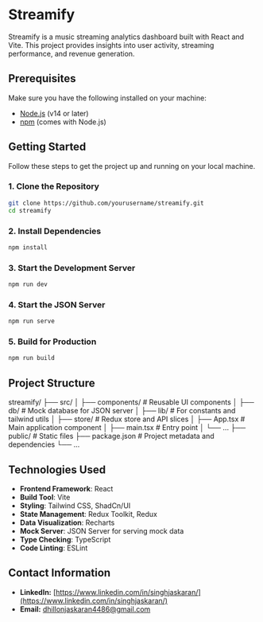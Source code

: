 # Streamify

Streamify is a music streaming analytics dashboard built with React and Vite. This project provides insights into user activity, streaming performance, and revenue generation.

## Prerequisites

Make sure you have the following installed on your machine:

- [Node.js](https://nodejs.org/) (v14 or later)
- [npm](https://www.npmjs.com/) (comes with Node.js)

## Getting Started

Follow these steps to get the project up and running on your local machine.

### 1. Clone the Repository

```bash
git clone https://github.com/yourusername/streamify.git
cd streamify
```

### 2. Install Dependencies

```bash
npm install
```

### 3. Start the Development Server

```bash
npm run dev
```

### 4. Start the JSON Server

```bash
npm run serve
```

### 5. Build for Production

```bash
npm run build
```

## Project Structure

streamify/
├── src/
│ ├── components/ # Reusable UI components
│ ├── db/ # Mock database for JSON server
│ ├── lib/ # For constants and tailwind utils
│ ├── store/ # Redux store and API slices
│ ├── App.tsx # Main application component
│ ├── main.tsx # Entry point
│ └── ...
├── public/ # Static files
├── package.json # Project metadata and dependencies
└── ...

## Technologies Used

- **Frontend Framework**: React
- **Build Tool**: Vite
- **Styling**: Tailwind CSS, ShadCn/UI
- **State Management**: Redux Toolkit, Redux
- **Data Visualization**: Recharts
- **Mock Server**: JSON Server for serving mock data
- **Type Checking**: TypeScript
- **Code Linting**: ESLint

## Contact Information

- **LinkedIn:** [https://www.linkedin.com/in/singhjaskaran/](https://www.linkedin.com/in/singhjaskaran/)
- **Email:** [dhillonjaskaran4486@gmail.com](mailto:dhillonjaskaran4486@gmail.com)
